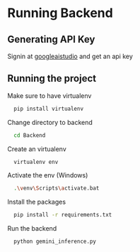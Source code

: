 
# Running Backend




## Generating API Key

Signin at [googleaistudio](https://aistudio.google.com/apikey) and get an api key


## Running the project

Make sure to have virtualenv

```bash
  pip install virtualenv
```
Change directory to backend
```bash
  cd Backend
```

Create an virtualenv

```bash
  virtualenv env
```

Activate the env (Windows)

```bash
  .\venv\Scripts\activate.bat
```
Install the packages

```bash
  pip install -r requirements.txt
```

Run the backend

```bash
  python gemini_inference.py
```
